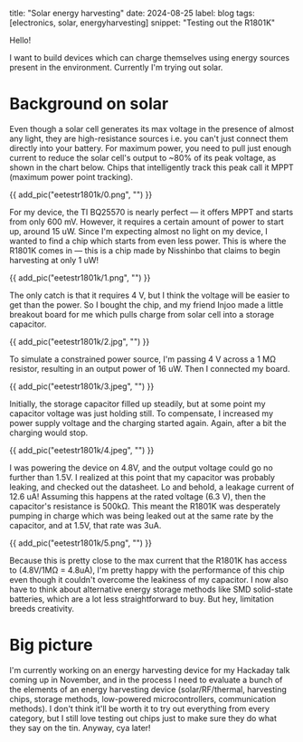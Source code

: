 title: "Solar energy harvesting"
date: 2024-08-25
label: blog
tags: [electronics, solar, energyharvesting]
snippet: "Testing out the R1801K"

Hello!

I want to build devices which can charge themselves using energy sources present in the environment. Currently I'm trying out solar.

# Background on solar

Even though a solar cell generates its max voltage in the presence of almost any light, they are high-resistance sources i.e. you can't just connect them directly into your battery. For maximum power, you need to pull just enough current to reduce the solar cell's output to ~80% of its peak voltage, as shown in the chart below. Chips that intelligently track this peak call it MPPT (maximum power point tracking). 

{{ add_pic("eetestr1801k/0.png", "") }}

For my device, the TI BQ25570 is nearly perfect — it offers MPPT and starts from only 600 mV. However, it requires a certain amount of power to start up, around 15 uW. Since I'm expecting almost no light on my device, I wanted to find a chip which starts from even less power. This is where the R1801K comes in — this is a chip made by Nisshinbo that claims to begin harvesting at only 1 uW!

{{ add_pic("eetestr1801k/1.png", "") }}

The only catch is that it requires 4 V, but I think the voltage will be easier to get than the power. So I bought the chip, and my friend Injoo made a little breakout board for me which pulls charge from solar cell into a storage capacitor. 

{{ add_pic("eetestr1801k/2.jpg", "") }}

To simulate a constrained power source, I'm passing 4 V across a 1 MΩ resistor, resulting in an output power of 16 uW. Then I connected my board.

{{ add_pic("eetestr1801k/3.jpeg", "") }}

Initially, the storage capacitor filled up steadily, but at some point my capacitor voltage was just holding still. To compensate, I increased my power supply voltage and the charging started again. Again, after a bit the charging would stop. 

{{ add_pic("eetestr1801k/4.jpeg", "") }}

I was powering the device on 4.8V, and the output voltage could go no further than 1.5V. I realized at this point that my capacitor was probably leaking, and checked out the datasheet. Lo and behold, a leakage current of 12.6 uA! Assuming this happens at the rated voltage (6.3 V), then the capacitor's resistance is 500kΩ. This meant the R1801K was desperately pumping in charge which was being leaked out at the same rate by the capacitor, and at 1.5V, that rate was 3uA. 

{{ add_pic("eetestr1801k/5.png", "") }}

Because this is pretty close to the max current that the R1801K has access to (4.8V/1MΩ = 4.8uA), I'm pretty happy with the performance of this chip even though it couldn't overcome the leakiness of my capacitor. I now also have to think about alternative energy storage methods like SMD solid-state batteries, which are a lot less straightforward to buy. But hey, limitation breeds creativity. 

# Big picture

I'm currently working on an energy harvesting device for my Hackaday talk coming up in November, and in the process I need to evaluate a bunch of the elements of an energy harvesting device (solar/RF/thermal, harvesting chips, storage methods, low-powered microcontrollers, communication methods). I don't think it'll be worth it to try out everything from every category, but I still love testing out chips just to make sure they do what they say on the tin. Anyway, cya later!
